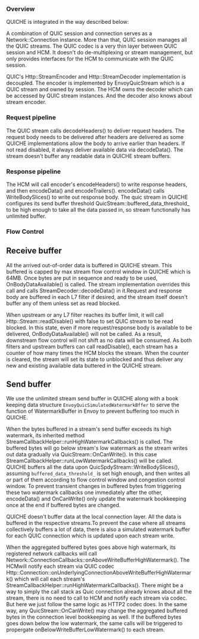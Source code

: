 ### Overview

QUICHE is integrated in the way described below:

A combination of QUIC session and connection serves as a Network::Connection instance. More than that, QUIC session manages all the QUIC streams. The QUIC codec is a very thin layer between QUIC session and HCM. It doesn't do de-multiplexing or stream management, but only provides interfaces for the HCM to communicate with the QUIC session.

QUIC's Http::StreamEncoder and Http::StreamDecoder implementation is decoupled. The encoder is implemented by EnvoyQuicStream which is a QUIC stream and owned by session. The HCM owns the decoder which can be accessed by QUIC stream instances. And the decoder also knows about stream encoder.

### Request pipeline

The QUIC stream calls decodeHeaders() to deliver request headers. The request body needs to be delivered after headers are delivered as some QUICHE implementations allow the body to arrive earlier than headers. If not read disabled, it always deliver available data via decodeData(). The stream doesn't buffer any readable data in QUICHE stream buffers.

### Response pipeline

The HCM will call encoder's encodeHeaders() to write response headers, and then encodeData() and encodeTrailers(). encodeData() calls WriteBodySlices() to write out response body. The quic stream in QUICHE configures its send buffer threshold QuicStream::buffered_data_threshold_ to be high enough to take all the data passed in, so stream functionally has unlimited buffer.

### Flow Control

## Receive buffer

All the arrived out-of-order data is buffered in QUICHE stream. This buffered is capped by max stream flow control window in QUICHE which is 64MB. Once bytes are put in sequence and ready to be used, OnBodyDataAvailable() is called. The stream implementation overrides this call and calls StreamDecoder::decodeData() in it.Request and response body are buffered in each L7 filter if desired, and the stream itself doesn't buffer any of them unless set as read blocked.

When upstream or any L7 filter reaches its buffer limit, it will call Http::Stream::readDisable() with false to set QUIC stream to be read blocked. In this state, even if more request/response body is available to be delivered, OnBodyDataAvailable() will not be called. As a result, downstream flow control will not shift as no data will be consumed. As both filters and upstream buffers can call readDisable(), each stream has a counter of how many times the HCM blocks the stream. When the counter is cleared, the stream will set its state to unblocked and thus deliver any new and existing available data buttered in the QUICHE stream.

## Send buffer

We use the unlimited stream send buffer in QUICHE along with a book keeping data structure `EnvoyQuicSimulatedWatermarkBffer` to serve the function of WatermarkBuffer in Envoy to prevent buffering too much in QUICHE.

When the bytes buffered in a stream's send buffer exceeds its high watermark, its inherited method StreamCallbackHelper::runHighWatermarkCallbacks() is called. The buffered bytes will go below stream's low watermark as the stream writes out data gradually via QuicStream::OnCanWrite(). In this case StreamCallbackHelper::runLowWatermarkCallbacks() will be called. QUICHE buffers all the data upon QuicSpdyStream::WriteBodySlices(), assuming `buffered_data_threshold_` is set high enough, and then writes all or part of them according to flow control window and congestion control window. To prevent transient changes in buffered bytes from triggering these two watermark callbacks one immediately after the other, encodeData() and OnCanWrite() only update the watermark bookkeeping once at the end if buffered bytes are changed.

QUICHE doesn't buffer data at the local connection layer. All the data is buffered in the respective streams.To prevent the case where all streams collectively buffers a lot of data, there is also a simulated watermark buffer for each QUIC connection which is updated upon each stream write.

When the aggregated buffered bytes goes above high watermark, its registered network callbacks will call Network::ConnectionCallbacks::onAboveWriteBufferHighWatermark(). The HCMwill notify each stream via QUIC codec Http::Connection::onUnderlyingConnectionAboveWriteBufferHighWatermark() which will call each stream's StreamCallbackHelper::runHighWatermarkCallbacks(). There might be a way to simply the call stack as Quic connection already knows about all the stream, there is no need to call to HCM and notify each stream via codec. But here we just follow the same logic as HTTP2 codec does. In the same way, any QuicStream::OnCanWrite() may change the aggregated buffered bytes in the connection level bookkeeping as well. If the buffered bytes goes down below the low watermark, the same calls will be triggered to propergate onBelowWriteBufferLowWatermark() to each stream.
